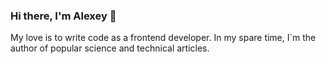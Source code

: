 ### Hi there,  I'm Alexey 🧙

My love is to write code as a frontend developer. In my spare time, I`m the author of popular science and technical articles.
